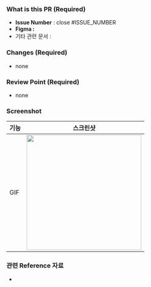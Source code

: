 ### What is this PR (Required)
- **Issue Number** : close #ISSUE_NUMBER
- **Figma :**
- 기타 관련 문서 :

### Changes (Required)
- none

### Review Point (Required)
- none

### Screenshot
| 기능 | 스크린샷 |
| --- | --- |
| GIF | <img src="" width="300" /> |

### 관련 Reference 자료
-